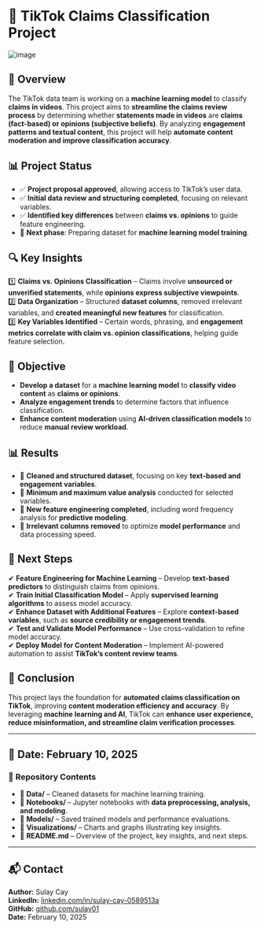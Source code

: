 # 🎯 TikTok Claims Classification Project

![image](https://github.com/user-attachments/assets/8e63a37f-6121-4f63-93f5-1bbed871133b)


## 📌 Overview
The TikTok data team is working on a **machine learning model** to classify **claims in videos**. This project aims to **streamline the claims review process** by determining whether **statements made in videos** are **claims (fact-based) or opinions (subjective beliefs)**. By analyzing **engagement patterns and textual content**, this project will help **automate content moderation and improve classification accuracy**.

## 📊 Project Status
- ✅ **Project proposal approved**, allowing access to TikTok’s user data.
- ✅ **Initial data review and structuring completed**, focusing on relevant variables.
- ✅ **Identified key differences** between **claims vs. opinions** to guide feature engineering.
- 🚀 **Next phase**: Preparing dataset for **machine learning model training**.

## 🔍 Key Insights
1️⃣ **Claims vs. Opinions Classification** – Claims involve **unsourced or unverified statements**, while **opinions express subjective viewpoints**.  
2️⃣ **Data Organization** – Structured **dataset columns**, removed irrelevant variables, and **created meaningful new features** for classification.  
3️⃣ **Key Variables Identified** – Certain words, phrasing, and **engagement metrics correlate with claim vs. opinion classifications**, helping guide feature selection.  

## 🎯 Objective
- **Develop a dataset** for a **machine learning model** to **classify video content** as **claims or opinions**.  
- **Analyze engagement trends** to determine factors that influence classification.  
- **Enhance content moderation** using **AI-driven classification models** to reduce **manual review workload**.  

## 📊 Results
- 📌 **Cleaned and structured dataset**, focusing on key **text-based and engagement variables**.  
- 📌 **Minimum and maximum value analysis** conducted for selected variables.  
- 📌 **New feature engineering completed**, including word frequency analysis for **predictive modeling**.  
- 📌 **Irrelevant columns removed** to optimize **model performance** and data processing speed.  

## 🚀 Next Steps
✔ **Feature Engineering for Machine Learning** – Develop **text-based predictors** to distinguish claims from opinions.  
✔ **Train Initial Classification Model** – Apply **supervised learning algorithms** to assess model accuracy.  
✔ **Enhance Dataset with Additional Features** – Explore **context-based variables**, such as **source credibility or engagement trends**.  
✔ **Test and Validate Model Performance** – Use cross-validation to refine model accuracy.  
✔ **Deploy Model for Content Moderation** – Implement AI-powered automation to assist **TikTok’s content review teams**.  

## 📌 Conclusion
This project lays the foundation for **automated claims classification on TikTok**, improving **content moderation efficiency and accuracy**. By leveraging **machine learning and AI**, TikTok can **enhance user experience, reduce misinformation, and streamline claim verification processes**.

---

## 📅 Date: February 10, 2025  

### 📂 **Repository Contents**
- 📁 **Data/** – Cleaned datasets for machine learning training.  
- 📁 **Notebooks/** – Jupyter notebooks with **data preprocessing, analysis, and modeling**.  
- 📁 **Models/** – Saved trained models and performance evaluations.  
- 📁 **Visualizations/** – Charts and graphs illustrating key insights.  
- 📜 **README.md** – Overview of the project, key insights, and next steps.  

---

## 📬 Contact
**Author:** Sulay Cay  
**LinkedIn:** [linkedin.com/in/sulay-cay-0589513a](https://www.linkedin.com/in/sulay-cay-0589513a)  
**GitHub:** [github.com/sulay01](https://github.com/sulay01)  
**Date:** February 10, 2025  
